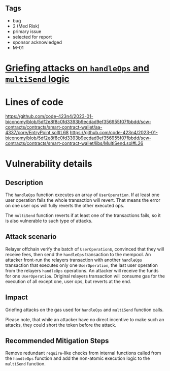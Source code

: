 ## Tags

- bug
- 2 (Med Risk)
- primary issue
- selected for report
- sponsor acknowledged
- M-01

# [Griefing attacks on `handleOps` and `multiSend` logic](https://github.com/code-423n4/2023-01-biconomy-findings/issues/499) 

# Lines of code

https://github.com/code-423n4/2023-01-biconomy/blob/5df2e8f8c0fd3393b9ecdad9ef356955f07fbbdd/scw-contracts/contracts/smart-contract-wallet/aa-4337/core/EntryPoint.sol#L68
https://github.com/code-423n4/2023-01-biconomy/blob/5df2e8f8c0fd3393b9ecdad9ef356955f07fbbdd/scw-contracts/contracts/smart-contract-wallet/libs/MultiSend.sol#L26


# Vulnerability details

## Description

The `handleOps` function executes an array of `UserOperation`. If at least one user operation fails the whole transaction will revert. That means the error on one user ops will fully reverts the other executed ops.

The `multiSend` function reverts if at least one of the transactions fails, so it is also vulnerable to such type of attacks.

## Attack scenario

Relayer offchain verify the batch of `UserOperation`s, convinced that they will receive fees, then send the `handleOps` transaction to the mempool. An attacker front-run the relayers transaction with another `handleOps` transaction that executes only one `UserOperation`, the last user operation from the relayers `handleOps` operations. An attacker will receive the funds for one `UserOperation`. Original relayers transaction will consume gas for the execution of all except one, user ops, but reverts at the end.

## Impact

Griefing attacks on the gas used for `handleOps` and `multiSend` function calls.

Please note, that while an attacker have no direct incentive to make such an attacks, they could short the token before the attack. 

## Recommended Mitigation Steps

Remove redundant `require`-like checks from internal functions called from the `handleOps` function and add the non-atomic execution logic to the `multiSend` function.